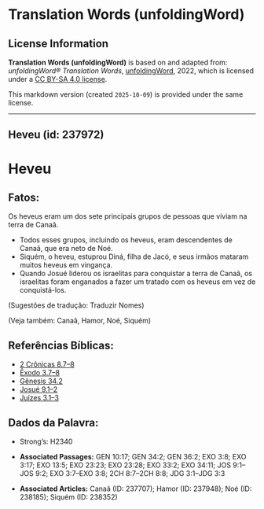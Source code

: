 # Translation Words (unfoldingWord)

## License Information

**Translation Words (unfoldingWord)** is based on and adapted from: _unfoldingWord® Translation Words_, [unfoldingWord](https://unfoldingword.org/utw), 2022, which is licensed under a [CC BY-SA 4.0 license](https://creativecommons.org/licenses/by-sa/4.0/legalcode.en).

This markdown version (created `2025-10-09`) is provided under the same license.



--------------------------------

## Heveu (id: 237972)

Heveu
=====

Fatos:
------

Os heveus eram um dos sete principais grupos de pessoas que viviam na terra de Canaã.

* Todos esses grupos, incluindo os heveus, eram descendentes de Canaã, que era neto de Noé.
* Siquém, o heveu, estuprou Diná, filha de Jacó, e seus irmãos mataram muitos heveus em vingança.
* Quando Josué liderou os israelitas para conquistar a terra de Canaã, os israelitas foram enganados a fazer um tratado com os heveus em vez de conquistá\-los.

(Sugestões de tradução: Traduzir Nomes)

(Veja também: Canaã, Hamor, Noé, Siquém)

Referências Bíblicas:
---------------------

* [2 Crônicas 8\.7–8](https://ref.ly/2Chr8:7-2Chr8:8)
* [Êxodo 3\.7–8](https://ref.ly/Exod3:7-Exod3:8)
* [Gênesis 34\.2](https://ref.ly/Gen34:2)
* [Josué 9\.1–2](https://ref.ly/Josh9:1-Josh9:2)
* [Juízes 3\.1–3](https://ref.ly/Judg3:1-Judg3:3)

Dados da Palavra:
-----------------

* Strong’s: H2340

* **Associated Passages:** GEN 10:17; GEN 34:2; GEN 36:2; EXO 3:8; EXO 3:17; EXO 13:5; EXO 23:23; EXO 23:28; EXO 33:2; EXO 34:11; JOS 9:1–JOS 9:2; EXO 3:7–EXO 3:8; 2CH 8:7–2CH 8:8; JDG 3:1–JDG 3:3
* **Associated Articles:** Canaã (ID: 237707); Hamor (ID: 237948); Noé (ID: 238185); Siquém (ID: 238352)

